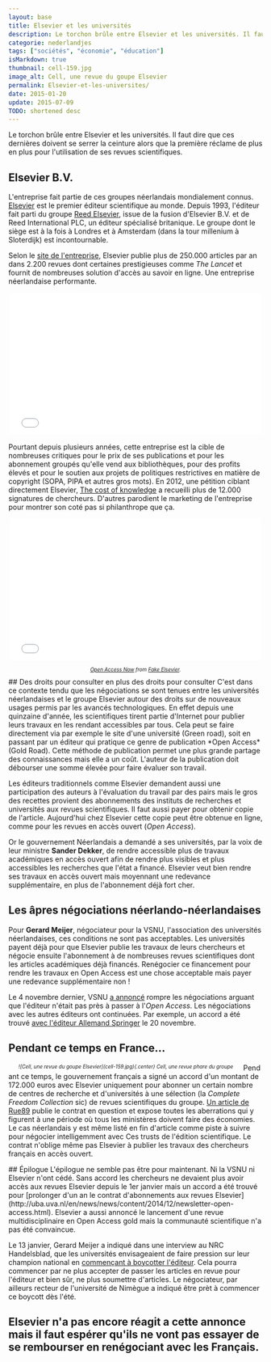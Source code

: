 ```yaml
---
layout: base
title: Elsevier et les universités
description: Le torchon brûle entre Elsevier et les universités. Il faut dire que ces dernières doivent se serrer la ceinture alors que la première réclame de plus en p
categorie: nederlandjes
tags: ["sociétés", "économie", "éducation"]
isMarkdown: true
thumbnail: cell-159.jpg
image_alt: Cell, une revue du goupe Elsevier
permalink: Elsevier-et-les-universites/
date: 2015-01-20
update: 2015-07-09
TODO: shortened desc
---
```


Le torchon brûle entre Elsevier et les universités. Il faut dire que ces dernières doivent se serrer la ceinture alors que la première réclame de plus en plus pour l'utilisation de ses revues scientifiques.

## Elsevier B.V.
L'entreprise fait partie de ces groupes néerlandais mondialement connus. [Elsevier](http://fr.wikipedia.org/wiki/Elsevier_%28%C3%A9diteur%29) est le premier éditeur scientifique au monde. Depuis 1993, l'éditeur fait parti du groupe [Reed Elsevier](http://fr.wikipedia.org/wiki/Reed_Elsevier), issue de la fusion d'Elsevier B.V. et de Reed International PLC, un éditeur spécialisé britanique. Le groupe dont le siège est à la fois à Londres et à Amsterdam (dans la tour millenium à Sloterdijk) est incontournable.

Selon le [site de l'entreprise](http://www.elsevier.com/about/at-a-glance), Elsevier publie plus de 250.000 articles par an dans 2.200 revues dont certaines prestigieuses comme *The Lancet* et fournit de nombreuses solution d'accès au savoir en ligne. Une entreprise néerlandaise performante.

<!-- HTML -->
<div style="text-align:center; margin:0 auto; font-size:10px; font-style:italic; ">
<iframe src="//player.vimeo.com/video/67269365" width="500" height="281" frameborder="0" webkitallowfullscreen mozallowfullscreen allowfullscreen></iframe>
</div>
<!-- / HTML -->

Pourtant depuis plusieurs années, cette entreprise est la cible de nombreuses critiques pour le prix de ses publications et pour les abonnement groupés qu'elle vend aux bibliothèques, pour des profits élevés et pour le soutien aux projets de politiques restrictives en matière de copyright (SOPA, PIPA et autres gros mots). En 2012, une pétition ciblant directement Elsevier, [The cost of knowledge](http://en.wikipedia.org/wiki/The_Cost_of_Knowledge) a recueilli plus de 12.000 signatures de chercheurs. D'autres parodient le marketing de l'entreprise pour montrer son coté pas si philanthrope que ça.

<!-- HTML -->
<div style="text-align:center; margin:0 auto; font-size:10px; font-style:italic; ">
<iframe src="//player.vimeo.com/video/42549003" width="500" height="281" frameborder="0" webkitallowfullscreen mozallowfullscreen allowfullscreen></iframe> <p><a href="http://vimeo.com/42549003">Open Access Now</a> from <a href="http://vimeo.com/user11804849">Fake Elsevier</a>.</p>
</div>
<!-- / HTML -->
## Des droits pour consulter en plus des droits pour consulter
C'est dans ce contexte tendu que les négociations se sont tenues entre les universités néerlandaises et le groupe Elsevier autour des droits sur de nouveaux usages permis par les avancés technologiques. En effet depuis une quinzaine d'année, les scientifiques tirent partie d'Internet pour publier leurs travaux en les rendant accessibles par tous. Cela peut se faire directement via par exemple le site d'une université (Green road), soit en passant par un éditeur qui pratique ce genre de publication *Open Access* (Gold Road). Cette méthode de publication permet une plus grande partage des connaissances mais elle a un coût. L'auteur de la publication doit débourser une somme élevée pour faire évaluer son travail.

Les éditeurs traditionnels comme Elsevier demandent aussi une participation des auteurs à l'évaluation du travail par des pairs mais le gros des recettes provient des abonnements des instituts de recherches et universités aux revues scientifiques. Il faut aussi payer pour obtenir copie de l'article. Aujourd'hui chez Elsevier cette copie peut être obtenue en ligne, comme pour les revues en accès ouvert (*Open Access*).

Or le gouvernement Néerlandais a demandé a ses universités, par la voix de leur ministre **Sander Dekker**, de rendre accessible plus de travaux académiques en accès ouvert afin de rendre plus visibles et plus accessibles les recherches que l'état a financé. Elsevier veut bien rendre ses travaux en accès ouvert mais moyennant une redevance supplémentaire, en plus de l'abonnement déjà fort cher. 
## Les âpres négociations néerlando-néerlandaises
Pour **Gerard Meijer**, négociateur pour la VSNU, l'association des universités néerlandaises, ces conditions ne sont pas acceptables. Les universités payent déjà pour que Elsevier publie les travaux de leurs chercheurs et négocie ensuite l'abonnement à de nombreuses revues scientifiques dont les articles académiques déjà financés. Renégocier ce financement pour rendre les travaux en Open Access est une chose acceptable mais payer une redevance supplémentaire non !

Le 4 novembre dernier, VSNU [a annoncé](http://vsnu.nl/news/newsitem/11-negotiations-between-elsevier-and-universities-failed.html) rompre les négociations arguant que l'éditeur n'était pas près à passer à l'*Open Access*. Les négociations avec les autres éditeurs ont continuées. Par exemple, un accord a été trouvé [avec l'éditeur Allemand Springer](http://www.springer.com/gp/open-access/springer-open-choice/agreements/42388) le 20 novembre.

## Pendant ce temps en France...
<!-- HTML -->
<div style="text-align:center; font-size:10px; font-style:italic; float:left; margin:0 2em 0;">
<!-- / HTML -->
![Cell, une revue du goupe Elsevier](cell-159.jpg){.center}  
Cell, une revue phare du groupe
<!-- HTML -->
</div>
<!-- / HTML -->

Pendant ce temps, le gouvernement français a signé un accord d'un montant de 172.000 euros avec Elsevier uniquement pour abonner un certain nombre de centres de recherche et d'universités à une sélection (la *Complete Freedom Collection* sic) de revues scientifiques du groupe. [Un article de Rue89](http://rue89.nouvelobs.com/2014/11/10/france-prefere-payer-deux-fois-les-articles-chercheurs-255964) publie le contrat en question et expose toutes les aberrations qui y figurent à une période où tous les ministères doivent faire des économies. Le cas néerlandais y est même listé en fin d'article comme piste à suivre pour négocier intelligemment avec Ces trusts de l'édition scientifique. Le contrat n'oblige même pas Elsevier à publier les travaux des chercheurs français en accès ouvert.
<!-- HTML -->
<div style="clear:both;"></div>
<!-- / HTML -->
## Épilogue
L'épilogue ne semble pas être pour maintenant. Ni la VSNU ni Elsevier n'ont cédé. Sans accord les chercheurs ne devaient plus avoir accès aux revues Elsevier depuis le 1er janvier mais un accord a été trouvé pour [prolonger d'un an le contrat d'abonnements aux revues Elsevier](http://uba.uva.nl/en/news/news/content/2014/12/newsletter-open-access.html). Elsevier a aussi annoncé le lancement d'une revue multidisciplinaire en Open Access gold mais la communauté scientifique n'a pas été convaincue.

Le 13 janvier, Gerard Meijer a indiqué dans une interview au NRC Handelsblad, que les universités envisageaient de faire pression sur leur champion national en [commençant à boycotter l'éditeur](https://www.actualitte.com/education-international/pays-bas-les-universites-posent-un-ultimatum-a-elsevier-54736.htm). Cela pourra commencer par ne plus accepter de passer les articles en revue pour l'éditeur et bien sûr, ne plus soumettre d'articles. Le négociateur, par ailleurs recteur de l'université de Nimègue a indiqué être prèt à commencer ce boycott dès l'été.

Elsevier n'a pas encore réagit a cette annonce mais il faut espérer qu'ils ne vont pas essayer de se rembourser en renégociant avec les Français.
---
<!-- post notes:
https://www.actualitte.com/les-maisons/pays-bas-l-open-access-motif-de-discorde-entre-les-universites-et-elsevier-53603.htm 
https://www.actualitte.com/education-international/pays-bas-les-universites-posent-un-ultimatum-a-elsevier-54736.htm 
http://www.myscience.ch/fr/research/open_access
Elsevier publishes 250,000 articles a year in 2,200 journals.[1] Its archives contain seven million publications. Total yearly downloads amount to 240 million.[2] 
In 2010, Elsevier reported a profit margin of 36% on revenues of US$3.2 billion.[3] Elsevier's high profit margins and copyright practices have subjected it to much criticism. 

Entre Elsevier et les __universités__
--->
